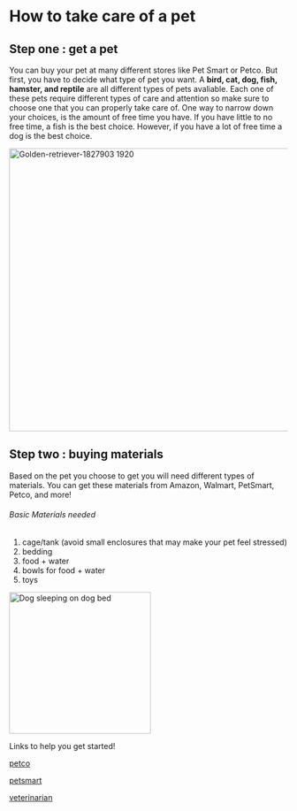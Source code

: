# How to take care of a pet
## Step one : get a pet
You can buy your pet at many different stores like Pet Smart or Petco. But first, you have to decide what type of pet you want. 
A **bird, cat, dog, fish, hamster, and reptile** are all different types of pets avaliable. Each one of these pets require different types of care and attention so make sure to choose one that you can properly take care of. One way to narrow down your choices, is the amount of free time you have. If you have little to no free time, a fish is the best choice. However, if you have a lot of free time a dog is the best choice.


<a title="RetyiRetyi, CC0, via Wikimedia Commons" href="https://commons.wikimedia.org/wiki/File:Golden-retriever-1827903_1920.jpg"><img width="512" alt="Golden-retriever-1827903 1920" src="https://upload.wikimedia.org/wikipedia/commons/thumb/8/88/Golden-retriever-1827903_1920.jpg/512px-Golden-retriever-1827903_1920.jpg"></a>


## Step two : buying materials 
Based on the pet you choose to get you will need different types of materials. You can get these materials from Amazon, Walmart, PetSmart, Petco, and more! 

###### Basic Materials needed
1. cage/tank (avoid small enclosures that may make your pet feel stressed)
2. bedding
3. food + water 
4. bowls for food + water
5. toys

<a title="Nicole Qowens, CC BY-SA 4.0 &lt;https://creativecommons.org/licenses/by-sa/4.0&gt;, via Wikimedia Commons" href="https://commons.wikimedia.org/wiki/File:Dog_sleeping_on_dog_bed.jpg"><img width="256" alt="Dog sleeping on dog bed" src="https://upload.wikimedia.org/wikipedia/commons/thumb/2/2a/Dog_sleeping_on_dog_bed.jpg/256px-Dog_sleeping_on_dog_bed.jpg"></a>

Links to help you get started!

[petco](https://www.petco.com/shop/en/petcostore)

[petsmart](https://www.petsmart.com/)

[veterinarian](https://www.yelp.com/search?cflt=vet&find_loc=Cerritos%2C+CA+90703)
